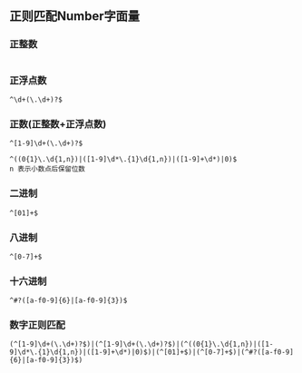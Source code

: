 ## 正则匹配Number字面量

### 正整数

```

```

###  正浮点数

```
^\d+(\.\d+)?$
```

### 正数(正整数+正浮点数)

```
^[1-9]\d+(\.\d+)?$
```

```
^((0{1}\.\d{1,n})|([1-9]\d*\.{1}\d{1,n})|([1-9]+\d*)|0)$
n 表示小数点后保留位数
```

### 二进制

```
^[01]+$
```

### 八进制

```
^[0-7]+$
```

### 十六进制

```
^#?([a-f0-9]{6}|[a-f0-9]{3})$
```

### 数字正则匹配

```
(^[1-9]\d+(\.\d+)?$)|(^[1-9]\d+(\.\d+)?$)|(^((0{1}\.\d{1,n})|([1-9]\d*\.{1}\d{1,n})|([1-9]+\d*)|0)$)|(^[01]+$)|(^[0-7]+$)|(^#?([a-f0-9]{6}|[a-f0-9]{3})$)
```